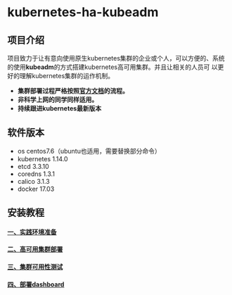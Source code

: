 # kubernetes-ha-kubeadm

## 项目介绍
项目致力于让有意向使用原生kubernetes集群的企业或个人，可以方便的、系统的使用**kubeadm**的方式搭建kubernetes高可用集群。并且让相关的人员可
以更好的理解kubernetes集群的运作机制。
- **集群部署过程严格按照[官方文档][6]的流程。**
- **非科学上网的同学同样适用。**
- **持续跟进kubernetes最新版本**

## 软件版本
- os centos7.6（ubuntu也适用，需要替换部分命令）
- kubernetes 1.14.0
- etcd 3.3.10
- coredns 1.3.1
- calico 3.1.3
- docker 17.03

## 安装教程
#### [一、实践环境准备][1]
#### [二、高可用集群部署][2]
#### [三、集群可用性测试][3]
#### [四、部署dashboard][4]

[1]:https://gitee.com/admxj/kubernetes-ha-kubeadm/blob/master/docs/1-prepare.md
[2]:https://gitee.com/admxj/kubernetes-ha-kubeadm/blob/master/docs/2-ha-deploy.md
[3]:https://gitee.com/admxj/kubernetes-ha-kubeadm/blob/master/docs/3-test.md
[4]:https://gitee.com/admxj/kubernetes-ha-kubeadm/blob/master/docs/4-dashboard.md
[6]:https://kubernetes.io/docs/setup/independent/high-availability/
